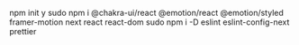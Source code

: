 npm init y
sudo npm i @chakra-ui/react @emotion/react @emotion/styled framer-motion next react react-dom
sudo npm i -D eslint eslint-config-next prettier
